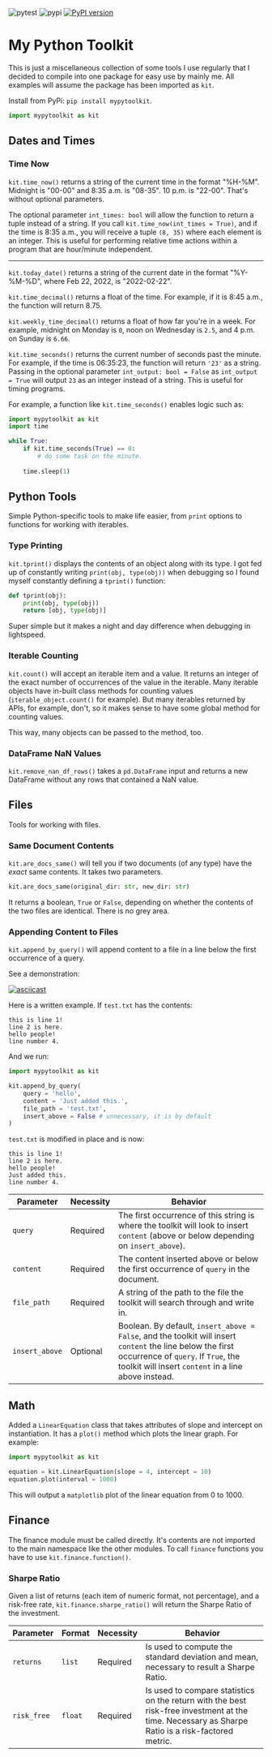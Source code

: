 ![pytest](https://github.com/preritdas/mypytoolkit/actions/workflows/pytest.yml/badge.svg)
![pypi](https://github.com/preritdas/mypytoolkit/actions/workflows/python-publish.yml/badge.svg)
[![PyPI version](https://badge.fury.io/py/mypytoolkit.svg)](https://badge.fury.io/py/mypytoolkit)


# My Python Toolkit

This is just a miscellaneous collection of some tools I use regularly that I decided to compile into one package for easy use by mainly me. All examples will assume the package has been imported as `kit`. 

Install from PyPi: `pip install mypytoolkit`. 

```python
import mypytoolkit as kit
```

## Dates and Times

### Time Now
`kit.time_now()` returns a string of the current time in the format "%H-%M". Midnight is "00-00" and 8:35 a.m. is "08-35". 10 p.m. is "22-00". That's without optional parameters.

The optional parameter `int_times: bool` will allow the function to return a tuple instead of a string. If you call `kit.time_now(int_times = True)`, and if the time is 8:35 a.m., you will receive a tuple `(8, 35)` where each element is an integer. This is useful for performing relative time actions within a program that are hour/minute independent. 

----
`kit.today_date()` returns a string of the current date in the format "%Y-%M-%D", where Feb 22, 2022, is "2022-02-22". 

`kit.time_decimal()` returns a float of the time. For example, if it is 8:45 a.m., the function will return 8.75. 

`kit.weekly_time_decimal()` returns a float of how far you're in a week. For example, midnight on Monday is `0`, noon on Wednesday is `2.5`, and 4 p.m. on Sunday is `6.66`. 

`kit.time_seconds()` returns the current number of seconds past the minute. For example, if the time is 06:35:23, the function will return `'23'` as a string. Passing in the optional parameter `int_output: bool = False` as `int_output = True` will output `23` as an integer instead of a string. This is useful for timing programs.

For example, a function like `kit.time_seconds()` enables logic such as:

```python
import mypytoolkit as kit
import time

while True:
    if kit.time_seconds(True) == 0:
        # do some task on the minute.
    
    time.sleep(1)
```

## Python Tools

Simple Python-specific tools to make life easier, from `print` options to functions for working with iterables.

### Type Printing

`kit.tprint()` displays the contents of an object along with its type. I got fed up of constantly writing `print(obj, type(obj))` when debugging so I found myself constantly defining a `tprint()` function:

```python
def tprint(obj):
    print(obj, type(obj))
    return [obj, type(obj)]
```

Super simple but it makes a night and day difference when debugging in lightspeed.

### Iterable Counting

`kit.count()` will accept an iterable item and a value. It returns an integer of the exact number of occurrences of the value in the iterable. Many iterable objects have in-built class methods for counting values (`iterable_object.count()` for example). But many iterables returned by APIs, for example, don't, so it makes sense to have some global method for counting values. 

This way, many objects can be passed to the method, too.

### DataFrame NaN Values

`kit.remove_nan_df_rows()` takes a `pd.DataFrame` input and returns a new DataFrame without any rows that contained a NaN value.

## Files

Tools for working with files.

### Same Document Contents

`kit.are_docs_same()` will tell you if two documents (of any type) have the _exact_ same contents. It takes two parameters. 

```python
kit.are_docs_same(original_dir: str, new_dir: str)
```

It returns a boolean, `True` or `False`, depending on whether the contents of the two files are identical. There is no grey area.

### Appending Content to Files

`kit.append_by_query()` will append content to a file in a line below the first occurrence of a query. 

See a demonstration:

[![asciicast](https://asciinema.org/a/4lHkZOkC4kfzZMgRQs3S8wRVn.svg)](https://asciinema.org/a/4lHkZOkC4kfzZMgRQs3S8wRVn)

Here is a written example. If `test.txt` has the contents:

```
this is line 1!
line 2 is here.
hello people!
line number 4.
```

And we run:

```python
import mypytoolkit as kit

kit.append_by_query(
    query = 'hello', 
    content = 'Just added this.', 
    file_path = 'test.txt',
    insert_above = False # unnecessary, it is by default
)
```

`test.txt` is modified in place and is now:

```
this is line 1!
line 2 is here.
hello people!
Just added this.
line number 4.
```

| Parameter | Necessity | Behavior |
| --- | --- | --- |
| `query` | Required | The first occurrence of this string is where the toolkit will look to insert `content` (above or below depending on `insert_above`). |
| `content` | Required | The content inserted above or below the first occurrence of `query` in the document. |
| `file_path` | Required | A string of the path to the file the toolkit will search through and write in. | 
| `insert_above` | Optional | Boolean. By default, `insert_above = False`, and the toolkit will insert `content` the line below the first occurrence of `query`. If `True`, the toolkit will insert `content` in a line above instead. |

## Math

Added a `LinearEquation` class that takes attributes of slope and intercept on instantiation. It has a `plot()` method which plots the linear graph. For example:

```python
import mypytoolkit as kit

equation = kit.LinearEquation(slope = 4, intercept = 10)
equation.plot(interval = 1000)
```

This will output a `matplotlib` plot of the linear equation from 0 to 1000.

## Finance

The finance module must be called directly. It's contents are not imported to the main namespace like the other modules. To call `finance` functions you have to use `kit.finance.function()`. 

### Sharpe Ratio

Given a list of returns (each item of numeric format, not percentage), and a risk-free rate, `kit.finance.sharpe_ratio()` will return the Sharpe Ratio of the investment. 

| Parameter | Format | Necessity | Behavior | 
| --- | --- | --- | --- |
| `returns` | `list` | Required | Is used to compute the standard deviation and mean, necessary to result a Sharpe Ratio. |
| `risk_free` | `float` | Required | Is used to compare statistics on the return with the best risk-free investment at the time. Necessary as Sharpe Ratio is a risk-factored metric. |
